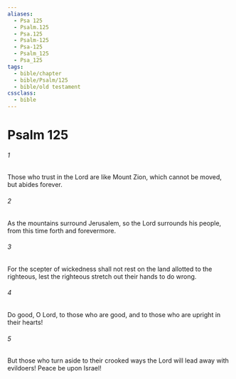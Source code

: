 ```yaml
---
aliases:
  - Psa 125
  - Psalm.125
  - Psa.125
  - Psalm-125
  - Psa-125
  - Psalm_125
  - Psa_125
tags:
  - bible/chapter
  - bible/Psalm/125
  - bible/old testament
cssclass:
  - bible
---
```


# Psalm 125

###### 1
Those who trust in the Lord are like Mount Zion, which cannot be moved, but abides forever.
###### 2
As the mountains surround Jerusalem, so the Lord surrounds his people, from this time forth and forevermore.
###### 3
For the scepter of wickedness shall not rest on the land allotted to the righteous, lest the righteous stretch out their hands to do wrong.
###### 4
Do good, O Lord, to those who are good, and to those who are upright in their hearts!
###### 5
But those who turn aside to their crooked ways the Lord will lead away with evildoers! Peace be upon Israel!


